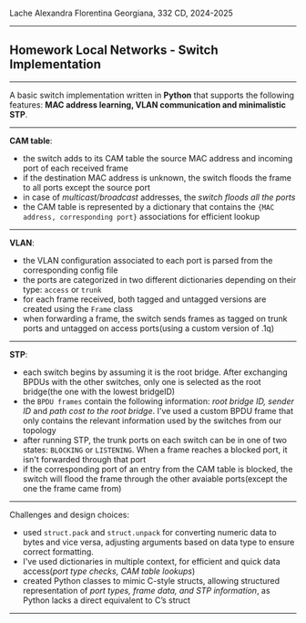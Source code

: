 <br>
Lache Alexandra Florentina Georgiana, 332 CD, 2024-2025

---

## Homework Local Networks - Switch Implementation

---

A basic switch implementation written in __Python__ that supports the following features: __MAC address learning, VLAN communication and minimalistic STP__.

---
__CAM table__:
- the switch adds to its CAM table the source MAC address and incoming port of each received frame
- if the destination MAC address is unknown, the switch floods the frame to all ports except the source port
- in case of _multicast/broadcast_ addresses, the _switch floods all the ports_
- the CAM table is represented by a dictionary that contains the `{MAC address, corresponding port}` associations for efficient lookup

---
__VLAN__:
- the VLAN configuration associated to each port is parsed from the corresponding config file
- the ports are categorized in two different dictionaries depending on their type: `access` or `trunk`
- for each frame received, both tagged and untagged versions are created using the `Frame` class
- when forwarding a frame, the switch sends frames as tagged on trunk ports and untagged on access ports(using a custom version of .1q)

---
__STP__:
- each switch begins by assuming it is the root bridge. After exchanging BPDUs with the other switches, only one is selected as the root bridge(the one with the lowest bridgeID)
- the `BPDU frames` contain the following information: _root bridge ID, sender ID_ and _path cost to the root bridge_. I've used a custom BPDU frame that only contains the relevant information used by the switches from our topology
- after running STP, the trunk ports on each switch can be in one of two states: `BLOCKING` or `LISTENING`. When a frame reaches a blocked port, it isn't forwarded through that port
- if the corresponding port of an entry from the CAM table is blocked, the switch will flood the frame through the other avaiable ports(except the one the frame came from)

---

Challenges and design choices:
- used `struct.pack` and `struct.unpack` for converting numeric data to bytes and vice versa, adjusting arguments based on data type to ensure correct formatting.
- I've used dictionaries in multiple context, for efficient and quick data access(_port type checks, CAM table lookups_)
- created Python classes to mimic C-style structs, allowing structured representation of _port types, frame data, and STP information_, as Python lacks a direct equivalent to C’s struct

---

